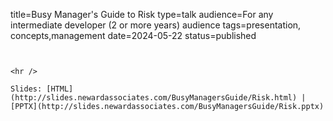 title=Busy Manager's Guide to Risk
type=talk
audience=For any intermediate developer (2 or more years) audience
tags=presentation, concepts,management
date=2024-05-22
status=published
~~~~~~

    
<hr />

Slides: [HTML](http://slides.newardassociates.com/BusyManagersGuide/Risk.html) | [PPTX](http://slides.newardassociates.com/BusyManagersGuide/Risk.pptx)
